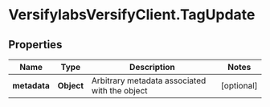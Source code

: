 # VersifylabsVersifyClient.TagUpdate

## Properties

Name | Type | Description | Notes
------------ | ------------- | ------------- | -------------
**metadata** | **Object** | Arbitrary metadata associated with the object | [optional] 


